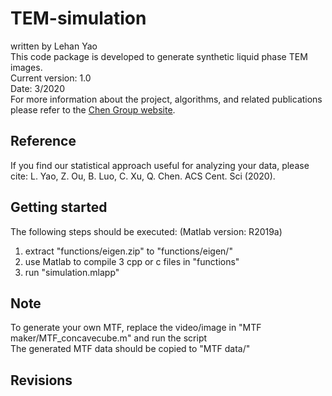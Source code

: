 # TEM-simulation
written by Lehan Yao  
This code package is developed to generate synthetic liquid phase TEM images.  
Current version: 1.0  
Date: 3/2020  
For more information about the project, algorithms, and related publications please refer to the [Chen Group website](https://chenlab.matse.illinois.edu/).

Reference
---------------
If you find our statistical approach useful for analyzing your data, please cite: L. Yao, Z. Ou, B. Luo, C. Xu, Q. Chen. ACS Cent. Sci (2020).

Getting started
---------------
The following steps should be executed:
(Matlab version: R2019a)  
1. extract "functions/eigen.zip" to "functions/eigen/"
2. use Matlab to compile 3 cpp or c files in "functions"
3. run "simulation.mlapp" 

Note
---------------
To generate your own MTF, replace the video/image in "MTF maker/MTF_concavecube.m" and run the script  
The generated MTF data should be copied to "MTF data/"  

Revisions
---------------
